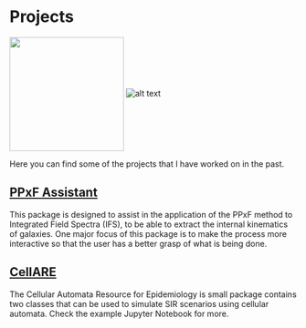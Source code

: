 
# Projects

<img align="center" src="(https://github.com/DiegoGH117/Portfolio_test/blob/master/images/picture.jpg" width="200" > ![alt text](https://github.com/DiegoGH117/Portfolio_test/blob/master/images/picture.jpg "image 1")

Here you can find some of the projects that I have worked on in the past.

## [PPxF Assistant](https://github.com/DiegoGH117/ppxf_assistant)
This package is designed to assist in the application of the PPxF method to Integrated Field Spectra (IFS), to be able to extract the internal kinematics of galaxies. One major focus of this package is to make the process more interactive so that the user has a better grasp of what is being done.

## [CellARE](https://github.com/DiegoGH117/cellare)
The Cellular Automata Resource for Epidemiology is small package contains two classes that can be used to simulate SIR scenarios using cellular automata. Check the example Jupyter Notebook for more.
